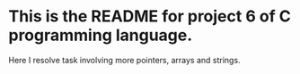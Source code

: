 # This is the README for project 6 of C programming language.
   Here I resolve task involving more pointers, arrays and strings.
